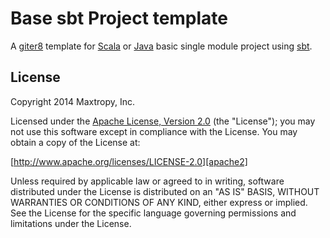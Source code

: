 Base sbt Project template
==================

A [giter8] template for [Scala] or [Java] basic single module project using [sbt].

License
-------

Copyright 2014 Maxtropy, Inc.

Licensed under the [Apache License, Version 2.0][apache2] (the "License"); you
may not use this software except in compliance with the License. You may obtain
a copy of the License at:

[http://www.apache.org/licenses/LICENSE-2.0][apache2]

Unless required by applicable law or agreed to in writing, software distributed
under the License is distributed on an "AS IS" BASIS, WITHOUT WARRANTIES OR
CONDITIONS OF ANY KIND, either express or implied. See the License for the
specific language governing permissions and limitations under the License.

[giter8]: https://github.com/n8han/giter8
[Scala]: http://www.scala-lang.org/
[Java]: http://www.java.com/
[sbt]: http://github.com/harrah/xsbt/
[apache2]: http://www.apache.org/licenses/LICENSE-2.0


